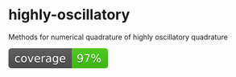 # highly-oscillatory
Methods for numerical quadrature of highly oscillatory quadrature

![Coverage](coverage.svg)